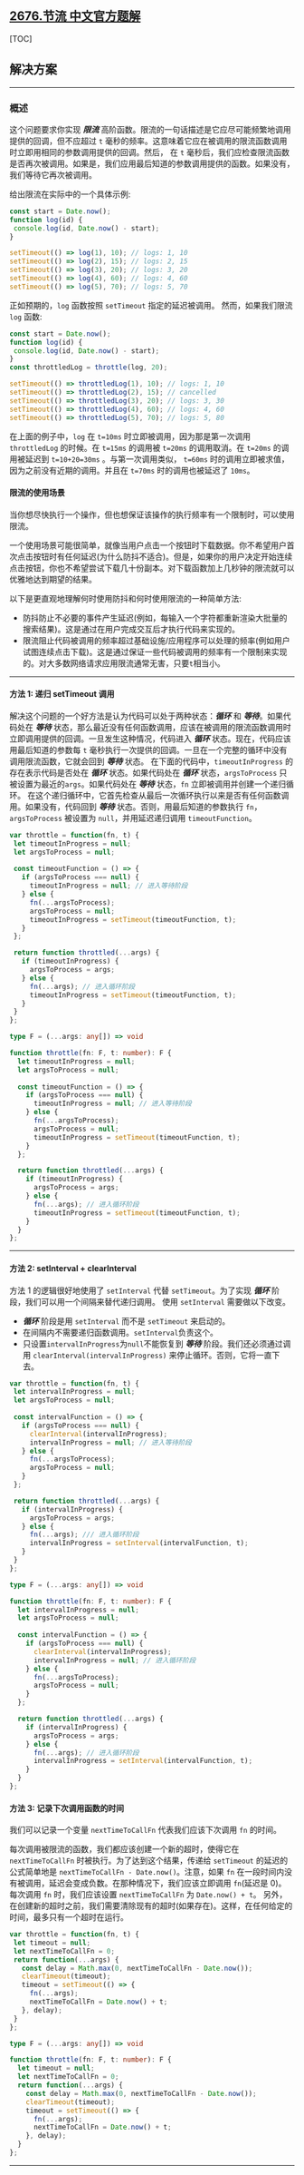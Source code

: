 ## [2676.节流 中文官方题解](https://leetcode.cn/problems/throttle/solutions/100000/jie-liu-by-leetcode-solution-cqvu)

[TOC]

 ## 解决方案 

---

 ### 概述

 这个问题要求你实现 ***限流*** 高阶函数。限流的一句话描述是它应尽可能频繁地调用提供的回调，但不应超过 `t` 毫秒的频率。这意味着它应在被调用的限流函数调用时立即用相同的参数调用提供的回调。然后， 在 `t` 毫秒后，我们应检查限流函数是否再次被调用。如果是，我们应用最后知道的参数调用提供的函数。如果没有，我们等待它再次被调用。

 给出限流在实际中的一个具体示例:

 ```js 
const start = Date.now();
function log(id) {
  console.log(id, Date.now() - start);
}

setTimeout(() => log(1), 10); // logs: 1, 10
setTimeout(() => log(2), 15); // logs: 2, 15
setTimeout(() => log(3), 20); // logs: 3, 20
setTimeout(() => log(4), 60); // logs: 4, 60
setTimeout(() => log(5), 70); // logs: 5, 70
 ```

 正如预期的，`log` 函数按照 `setTimeout` 指定的延迟被调用。
 然而，如果我们限流 `log` 函数:

 ```js 
const start = Date.now();
function log(id) {
  console.log(id, Date.now() - start);
}
const throttledLog = throttle(log, 20);

setTimeout(() => throttledLog(1), 10); // logs: 1, 10
setTimeout(() => throttledLog(2), 15); // cancelled
setTimeout(() => throttledLog(3), 20); // logs: 3, 30
setTimeout(() => throttledLog(4), 60); // logs: 4, 60
setTimeout(() => throttledLog(5), 70); // logs: 5, 80
 ```

 在上面的例子中，`log` 在 `t=10ms` 时立即被调用，因为那是第一次调用 `throttledLog` 的时候。在 `t=15ms` 的调用被 `t=20ms` 的调用取消。在 `t=20ms` 的调用被延迟到 `t=10+20=30ms` 。与第一次调用类似， `t=60ms` 时的调用立即被求值，因为之前没有近期的调用。并且在 `t=70ms` 时的调用也被延迟了 `10ms`。

 #### 限流的使用场景

 当你想尽快执行一个操作，但也想保证该操作的执行频率有一个限制时，可以使用限流。

 一个使用场景可能很简单，就像当用户点击一个按钮时下载数据。你不希望用户首次点击按钮时有任何延迟(为什么防抖不适合)。但是，如果你的用户决定开始连续点击按钮，你也不希望尝试下载几十份副本。对下载函数加上几秒钟的限流就可以优雅地达到期望的结果。

 以下是更直观地理解何时使用防抖和何时使用限流的一种简单方法:

 - 防抖防止不必要的事件产生延迟(例如，每输入一个字符都重新渲染大批量的搜索结果)。这是通过在用户完成交互后才执行代码来实现的。 
 -  限流阻止代码被调用的频率超过基础设施/应用程序可以处理的频率(例如用户试图连续点击下载)。这是通过保证一些代码被调用的频率有一个限制来实现的。对大多数网络请求应用限流通常无害，只要`t`相当小。

---

 #### 方法 1: 递归 setTimeout 调用

 解决这个问题的一个好方法是认为代码可以处于两种状态：***循环*** 和 ***等待***。如果代码处在 ***等待*** 状态，那么最近没有任何函数调用，应该在被调用的限流函数调用时立即调用提供的回调。一旦发生这种情况，代码进入 ***循环*** 状态。现在，代码应该用最后知道的参数每 `t` 毫秒执行一次提供的回调。一旦在一个完整的循环中没有调用限流函数，它就会回到 ***等待*** 状态。
 在下面的代码中，`timeoutInProgress` 的存在表示代码是否处在 ***循环*** 状态。如果代码处在 ***循环*** 状态，`argsToProcess` 只被设置为最近的`args`。如果代码处在 ***等待*** 状态，`fn` 立即被调用并创建一个递归循环。
 在这个递归循环中，它首先检查从最后一次循环执行以来是否有任何函数调用。如果没有，代码回到 ***等待*** 状态。否则，用最后知道的参数执行 `fn`，`argsToProcess` 被设置为 `null`，并用延迟递归调用 `timeoutFunction`。

 ```JavaScript [slu1]
var throttle = function(fn, t) {
  let timeoutInProgress = null;
  let argsToProcess = null;
  
  const timeoutFunction = () => {
    if (argsToProcess === null) {
      timeoutInProgress = null; // 进入等待阶段
    } else {
      fn(...argsToProcess);
      argsToProcess = null;
      timeoutInProgress = setTimeout(timeoutFunction, t);
    }
  };

  return function throttled(...args) {
    if (timeoutInProgress) {
      argsToProcess = args;
    } else {
      fn(...args); // 进入循环阶段
      timeoutInProgress = setTimeout(timeoutFunction, t);
    }
  }
};
 ```

```TypeScript [slu1]
type F = (...args: any[]) => void

function throttle(fn: F, t: number): F {
  let timeoutInProgress = null;
  let argsToProcess = null;
  
  const timeoutFunction = () => {
    if (argsToProcess === null) {
      timeoutInProgress = null; // 进入等待阶段
    } else {
      fn(...argsToProcess);
      argsToProcess = null;
      timeoutInProgress = setTimeout(timeoutFunction, t);
    }
  };

  return function throttled(...args) {
    if (timeoutInProgress) {
      argsToProcess = args;
    } else {
      fn(...args); // 进入循环阶段
      timeoutInProgress = setTimeout(timeoutFunction, t);
    }
  }
};
```

---

 #### 方法 2: setInterval + clearInterval

 方法 1 的逻辑很好地使用了 `setInterval` 代替 `setTimeout`。为了实现 ***循环*** 阶段，我们可以用一个间隔来替代递归调用。
 使用 `setInterval` 需要做以下改变。

 - ***循环*** 阶段是用 `setInterval` 而不是 `setTimeout` 来启动的。
 - 在间隔内不需要递归函数调用。`setInterval`负责这个。
 - 只设置`intervalInProgress`为`null`不能恢复到 ***等待*** 阶段。我们还必须通过调用 `clearInterval(intervalInProgress)` 来停止循环。否则，它将一直下去。

 ```JavaScript [slu2]
var throttle = function(fn, t) {
  let intervalInProgress = null;
  let argsToProcess = null;
  
  const intervalFunction = () => {
    if (argsToProcess === null) {
      clearInterval(intervalInProgress);
      intervalInProgress = null; // 进入等待阶段
    } else {
      fn(...argsToProcess);
      argsToProcess = null;
    }
  };

  return function throttled(...args) {
    if (intervalInProgress) {
      argsToProcess = args;
    } else {
      fn(...args); /// 进入循环阶段
      intervalInProgress = setInterval(intervalFunction, t);
    }
  }
};
 ```

```TypeScript [slu2]
type F = (...args: any[]) => void

function throttle(fn: F, t: number): F {
  let intervalInProgress = null;
  let argsToProcess = null;
  
  const intervalFunction = () => {
    if (argsToProcess === null) {
      clearInterval(intervalInProgress);
      intervalInProgress = null; // 进入循环阶段
    } else {
      fn(...argsToProcess);
      argsToProcess = null;
    }
  };

  return function throttled(...args) {
    if (intervalInProgress) {
      argsToProcess = args;
    } else {
      fn(...args); // 进入循环阶段
      intervalInProgress = setInterval(intervalFunction, t);
    }
  }
};
```

 #### 方法 3: 记录下次调用函数的时间

 我们可以记录一个变量 `nextTimeToCallFn` 代表我们应该下次调用 `fn` 的时间。

 每次调用被限流的函数，我们都应该创建一个新的超时，使得它在 `nextTimeToCallFn` 时被执行。为了达到这个结果，传递给 `setTimeout` 的延迟的公式简单地是 `nextTimeToCallFn - Date.now()`。注意，如果 `fn` 在一段时间内没有被调用，延迟会变成负数。在那种情况下，我们应该立即调用 `fn`(延迟是 0)。
 每次调用 `fn` 时，我们应该设置 `nextTimeToCallFn` 为 `Date.now() + t`。
 另外，在创建新的超时之前，我们需要清除现有的超时(如果存在)。这样，在任何给定的时间，最多只有一个超时在运行。

 ```JavaScript [slu3]
var throttle = function(fn, t) {
  let timeout = null;
  let nextTimeToCallFn = 0;
  return function(...args) {
    const delay = Math.max(0, nextTimeToCallFn - Date.now());
    clearTimeout(timeout);
    timeout = setTimeout(() => { 
      fn(...args);
      nextTimeToCallFn = Date.now() + t;
    }, delay);
  }
};
 ```

```TypeScript [slu3]
type F = (...args: any[]) => void

function throttle(fn: F, t: number): F {
  let timeout = null;
  let nextTimeToCallFn = 0;
  return function(...args) {
    const delay = Math.max(0, nextTimeToCallFn - Date.now());
    clearTimeout(timeout);
    timeout = setTimeout(() => { 
      fn(...args);
      nextTimeToCallFn = Date.now() + t;
    }, delay);
  }
};
```

---